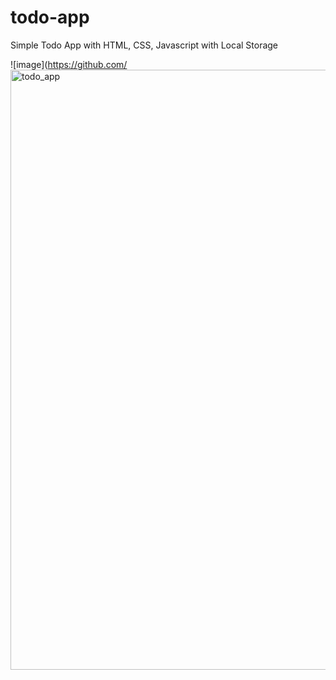 # todo-app
Simple Todo App with HTML, CSS, Javascript with Local Storage

![image](https://github.com/<img width="960" alt="todo_app" src="https://github.com/payyer/todo-app/assets/126885373/fe35d307-f564-4ad6-96c8-8a94e5532c1e">

